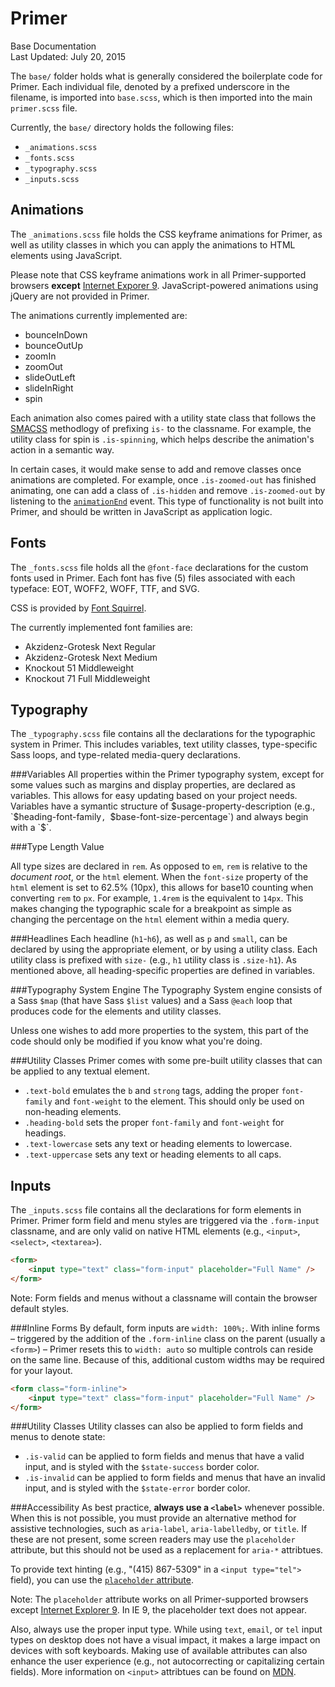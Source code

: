Primer
===
Base Documentation  
Last Updated: July 20, 2015

The `base/` folder holds what is generally considered the boilerplate code for Primer. Each individual file, denoted by a prefixed underscore in the filename, is imported into `base.scss`, which is then imported into the main `primer.scss` file.

Currently, the `base/` directory holds the following files:

- `_animations.scss`
- `_fonts.scss`
- `_typography.scss`
- `_inputs.scss`


Animations
--
The `_animations.scss` file holds the CSS keyframe animations for Primer, as well as utility classes in which you can apply the animations to HTML elements using JavaScript.

Please note that CSS keyframe animations work in all Primer-supported browsers **except** [Internet Exporer 9](http://caniuse.com/#feat=css-animation). JavaScript-powered animations using jQuery are not provided in Primer.

The animations currently implemented are:

- bounceInDown
- bounceOutUp
- zoomIn
- zoomOut
- slideOutLeft
- slideInRight
- spin

Each animation also comes paired with a utility state class that follows the [SMACSS](https://smacss.com/book/type-state) methodlogy of prefixing `is-` to the classname. For example, the utility class for spin is `.is-spinning`, which helps describe the animation's action in a semantic way.

In certain cases, it would make sense to add and remove classes once animations are completed. For example, once `.is-zoomed-out` has finished animating, one can add a class of `.is-hidden` and remove `.is-zoomed-out` by listening to the [`animationEnd`](https://developer.mozilla.org/en-US/docs/Web/Events/animationend) event. This type of functionality is not built into Primer, and should be written in JavaScript as application logic.

Fonts
--
The `_fonts.scss` file holds all the `@font-face` declarations for the custom fonts used in Primer. Each font has five (5) files associated with each typeface: EOT, WOFF2, WOFF, TTF, and SVG.

CSS is provided by [Font Squirrel](http://fontsquirrel.com).

The currently implemented font families are:

- Akzidenz-Grotesk Next Regular
- Akzidenz-Grotesk Next Medium
- Knockout 51 Middleweight
- Knockout 71 Full Middleweight

Typography
--
The `_typography.scss` file contains all the declarations for the typographic system in Primer. This includes variables, text utility classes, type-specific Sass loops, and type-related media-query declarations.

###Variables
All properties within the Primer typography system, except for some values such as margins and display properties, are declared as variables. This allows for easy updating based on your project needs. Variables have a symantic structure of $usage-property-description (e.g., `$heading-font-family`, `$base-font-size-percentage`) and always begin with a `$`.

###Type Length Value

All type sizes are declared in `rem`. As opposed to `em`, `rem` is relative to the *document root*, or the `html` element. When the `font-size` property of the `html` element is set to 62.5% (10px), this allows for base10 counting when converting `rem` to `px`. For example, `1.4rem` is the equivalent to `14px`. This makes changing the typographic scale for a breakpoint as simple as changing the percentage on the `html` element within a media query.

###Headlines
Each headline (`h1`-`h6`), as well as `p` and `small`, can be declared by using the appropriate element, or by using a utility class. Each utility class is prefixed with `size-` (e.g., `h1` utility class is `.size-h1`). As mentioned above, all heading-specific properties are defined in variables.

###Typography System Engine
The Typography System engine consists of a Sass `$map` (that have Sass `$list` values) and a Sass `@each` loop that produces code for the elements and utility classes.

Unless one wishes to add more properties to the system, this part of the code should only be modified if you know what you're doing.

###Utility Classes
Primer comes with some pre-built utility classes that can be applied to any textual element.

- `.text-bold` emulates the `b` and `strong` tags, adding the proper `font-family` and `font-weight` to the element. This should only be used on non-heading elements.
- `.heading-bold` sets the proper `font-family` and `font-weight` for headings.
- `.text-lowercase` sets any text or heading elements to lowercase.
- `.text-uppercase` sets any text or heading elements to all caps.

Inputs
--
The `_inputs.scss` file contains all the declarations for form elements in Primer. Primer form field and menu styles are triggered via the `.form-input` classname, and are only valid on native HTML elements (e.g., `<input>`, `<select>`, `<textarea>`).

```html
<form>
	<input type="text" class="form-input" placeholder="Full Name" />
</form>
```

Note: Form fields and menus without a classname will contain the browser default styles.

###Inline Forms
By default, form inputs are `width: 100%;`. With inline forms – triggered by the addition of the `.form-inline` class on the parent (usually a `<form>`) – Primer resets this to `width: auto` so multiple controls can reside on the same line. Because of this, additional custom widths may be required for your layout.

```html
<form class="form-inline">
	<input type="text" class="form-input" placeholder="Full Name" />
</form>
```

###Utility Classes
Utility classes can also be applied to form fields and menus to denote state:

- `.is-valid` can be applied to form fields and menus that have a valid input, and is styled with the `$state-success` border color.
- `.is-invalid` can be applied to form fields and menus that have an invalid input, and is styled with the `$state-error` border color.

###Accessibility
As best practice, **always use a `<label>`** whenever possible. When this is not possible, you must provide an alternative method for assistive technologies, such as `aria-label`, `aria-labelledby`, or `title`. If these are not present, some screen readers may use the `placeholder` attribute, but this should not be used as a replacement for `aria-*` attribtues.

To provide text hinting (e.g., "(415) 867-5309" in a `<input type="tel">` field), you can use the [`placeholder` attribute](https://developer.mozilla.org/en-US/docs/Web/HTML/Element/Input).

Note: The `placeholder` attribute works on all Primer-supported browsers except [Internet Explorer 9](http://caniuse.com/#feat=input-placeholder). In IE 9, the placeholder text does not appear.

Also, always use the proper input type. While using `text`, `email`, or `tel` input types on desktop does not have a visual impact, it makes a large impact on devices with soft keyboards. Making use of available attributes can also enhance the user experience (e.g., not autocorrecting or capitalizing certain fields). More information on `<input>` attribtues can be found on [MDN](https://developer.mozilla.org/en-US/docs/Web/HTML/Element/Input?redirectlocale=en-US&redirectslug=HTML%2FElement%2FInput).